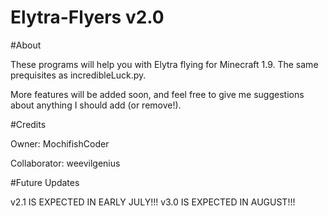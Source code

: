 # Elytra-Flyers v2.0

#About

These programs will help you with Elytra flying for Minecraft 1.9. The same prequisites as incredibleLuck.py.

More features will be added soon, and feel free to give me suggestions about anything I should add (or remove!).

#Credits

Owner: MochifishCoder

Collaborator: weevilgenius

#Future Updates

v2.1 IS EXPECTED IN EARLY JULY!!!
v3.0 IS EXPECTED IN AUGUST!!!
